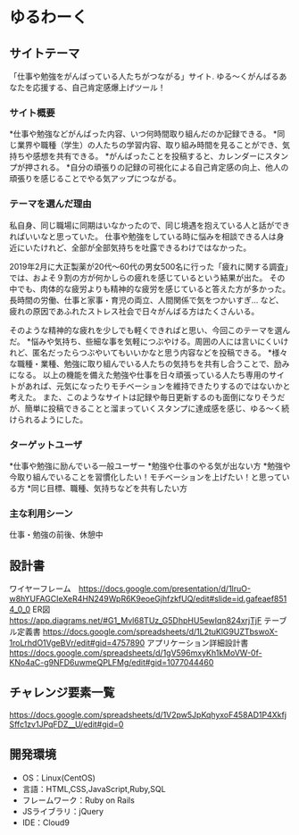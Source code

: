 # ゆるわーく

## サイトテーマ
「仕事や勉強をがんばっている人たちがつながる」サイト.
 ゆる～くがんばるあなたを応援する、自己肯定感爆上げツール！

### サイト概要
*仕事や勉強などがんばった内容、いつ何時間取り組んだのか記録できる。
*同じ業界や職種（学生）の人たちの学習内容、取り組み時間を見ることができ、気持ちや感想を共有できる。
*がんばったことを投稿すると、カレンダーにスタンプが押される。
*自分の頑張りの記録の可視化による自己肯定感の向上、他人の頑張りを感じることでやる気アップにつながる。

### テーマを選んだ理由
私自身、同じ職場に同期はいなかったので、同じ境遇を抱えている人と話ができればいいなと思っていた。
仕事や勉強をしている時に悩みを相談できる人は身近にいたけれど、全部が全部気持ちを吐露できるわけではなかった。

2019年2月に大正製薬が20代～60代の男女500名に行った「疲れに関する調査」では、およそ９割の方が何かしらの疲れを感じているという結果が出た。
その中でも、肉体的な疲労よりも精神的な疲労を感じていると答えた方が多かった。長時間の労働、仕事と家事・育児の両立、人間関係で気をつかいすぎ…
など、疲れの原因であふれたストレス社会で日々がんばる方はたくさんいる。


そのような精神的な疲れを少しでも軽くできればと思い、今回このテーマを選んだ。
*悩みや気持ち、些細な事を気軽につぶやける。周囲の人には言いにくいけれど、匿名だったらつぶやいてもいいかなと思う内容などを投稿できる。
*様々な職種・業種、勉強に取り組んでいる人たちの気持ちを共有し合うことで、励みになる。
以上の機能を備えた勉強や仕事を日々頑張っている人たち専用のサイトがあれば、元気になったりモチベーションを維持できたりするのではないかと考えた。
また、このようなサイトは記録や毎日更新するのも面倒になりそうだが、簡単に投稿できることと溜まっていくスタンプに達成感を感じ、ゆる～く続けられるようにした。

### ターゲットユーザ
*仕事や勉強に励んでいる一般ユーザー
*勉強や仕事のやる気が出ない方
*勉強や今取り組んでいることを習慣化したい！モチベーションを上げたい！と思っている方
*同じ目標、職種、気持ちなどを共有したい方

### 主な利用シーン
仕事・勉強の前後、休憩中

## 設計書
ワイヤーフレーム　https://docs.google.com/presentation/d/1lruO-w8hYUFAGCIeXeR4HN249WpR6K9eoeGjhfzkfUQ/edit#slide=id.gafeaef8514_0_0
ER図  https://app.diagrams.net/#G1_Mvl68TUz_G5DhpHU5ewIqn824xrjTjF
テーブル定義書  https://docs.google.com/spreadsheets/d/1L2tuKlG9UZTbswoX-1roLrhdO1VgeBVr/edit#gid=4757890
アプリケーション詳細設計書 https://docs.google.com/spreadsheets/d/1gV596mxyKh1kMoVW-0f-KNo4aC-g9NFD6uwmeQPLFMg/edit#gid=1077044460

## チャレンジ要素一覧
https://docs.google.com/spreadsheets/d/1V2pw5JpKqhyxoF458AD1P4XkfjSffc1zv1JPqFDZ__U/edit#gid=0

## 開発環境
- OS：Linux(CentOS)
- 言語：HTML,CSS,JavaScript,Ruby,SQL
- フレームワーク：Ruby on Rails
- JSライブラリ：jQuery
- IDE：Cloud9
